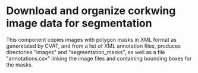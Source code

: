 # Download and organize corkwing image data for segmentation

This component copies images with polygon masks in XML format as
generetated by CVAT, and from a list of XML annotation files, produces
directories "images" and "segmentation_masks", as well as a file
"annotations.csv" linking the image files and containing bounding
boxes for the masks.
